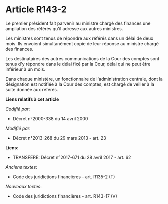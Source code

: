 # Article R143-2

Le premier président fait parvenir au ministre chargé des finances une ampliation des référés qu'il adresse aux autres
ministres.

Les ministres sont tenus de répondre aux référés dans un délai de deux mois. Ils envoient simultanément copie de leur réponse
au ministre chargé des finances.

Les destinataires des autres communications de la Cour des comptes sont tenus d'y répondre dans le délai fixé par la Cour,
délai qui ne peut être inférieur à un mois.

Dans chaque ministère, un fonctionnaire de l'administration centrale, dont la désignation est notifiée à la Cour des comptes,
est chargé de veiller à la suite donnée aux référés.

**Liens relatifs à cet article**

_Codifié par_:

  - Décret n°2000-338 du 14 avril 2000

_Modifié par_:

  - Décret n°2013-268 du 29 mars 2013 - art. 23

**Liens**:

  - TRANSFERE: Décret n°2017-671 du 28 avril 2017 - art. 62

_Anciens textes_:

  - Code des juridictions financières - art. R135-2 (T)

_Nouveaux textes_:

  - Code des juridictions financières - art. R143-17 (V)
